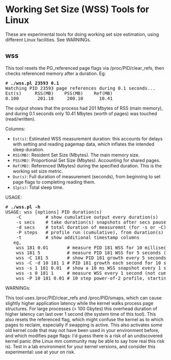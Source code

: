 # Working Set Size (WSS) Tools for Linux

These are experimental tools for doing working set size estimation, using different Linux facilities. See WARNINGs.

## wss

This tool resets the PG\_referenced page flags via /proc/PID/clear\_refs, then checks referenced memory after a duration. Eg:

<pre>
# <b>./wss.pl 23593 0.1</b>
Watching PID 23593 page references during 0.1 seconds...
Est(s)     RSS(MB)    PSS(MB)    Ref(MB)
0.100       201.18     200.10      10.41
</pre>

The output shows that the process had 201 Mbytes of RSS (main memory), and during 0.1 seconds only 10.41 Mbytes (worth of pages) was touched (read/written).

Columns:

- `Est(s)`:  Estimated WSS measurement duration: this accounts for delays with setting and reading pagemap data, which inflates the intended sleep duration.
- `RSS(MB)`: Resident Set Size (Mbytes). The main memory size.
- `PSS(MB)`: Proportional Set Size (Mbytes). Accounting for shared pages.
- `Ref(MB)`: Referenced (Mbytes) during the specified duration. This is the working set size metric.
- `Dur(s)`:  Full duration of measurement (seconds), from beginning to set page flags to completing reading them.
- `Slp(s)`:  Total sleep time.

USAGE:

<pre>
# <b>./wss.pl -h</b>
USAGE: wss [options] PID duration(s)
	-C         # show cumulative output every duration(s)
	-s secs    # take duration(s) snapshots after secs pauses
	-d secs    # total duration of measuremnt (for -s or -C)
	-P steps   # profile run (cumulative), from duration(s)
	-t         # show additional timestamp columns
   eg,
	wss 181 0.01       # measure PID 181 WSS for 10 milliseconds
	wss 181 5          # measure PID 181 WSS for 5 seconds (same overhead)
	wss -C 181 5       # show PID 181 growth every 5 seconds
	wss -C -d 10 181 1 # PID 181 growth each second for 10 seconds total
	wss -s 1 181 0.01  # show a 10 ms WSS snapshot every 1 second
	wss -s 0 181 1     # measure WSS every 1 second (not cumulative)
	wss -P 10 181 0.01 # 10 step power-of-2 profile, starting with 0.01s
</pre>

WARNINGs:

This tool uses /proc/PID/clear_refs and /proc/PID/smaps, which can
cause slightly higher application latency while the kernel walks process page
structures. For large processes (> 100 Gbytes) this overhead duration of
higher latency can last over 1 second (the system time of this tool). This
also resets the referenced flag, which might confuse the kernel as to which
pages to reclaim, especially if swapping is active. This also activates some
old kernel code that may not have been used in your environment before, and
which modifies page flags: I'd guess there is a risk of an undiscovered
kernel panic (the Linux mm community may be able to say how real this risk
is). Test in a lab environment for your kernel versions, and consider this
experimental: use at your on risk.
